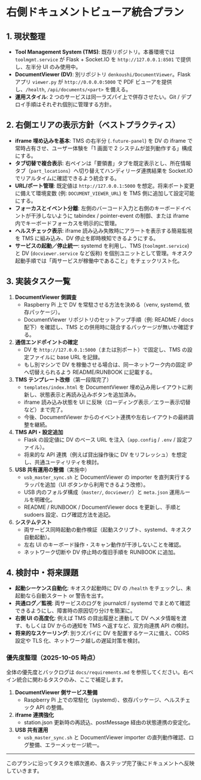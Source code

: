 # 右側ドキュメントビューア統合プラン

## 1. 現状整理
- **Tool Management System (TMS)**: 既存リポジトリ。本番環境では `toolmgmt.service` が Flask + Socket.IO を `http://127.0.0.1:8501` で提供し、左半分 UI のみ使用中。
- **DocumentViewer (DV)**: 別リポジトリ `denkoushi/DocumentViewer`。Flask アプリ `viewer.py` が `http://0.0.0.0:5000` で PDF ビューアを提供し、`/health`, `/api/documents/<part>` を備える。
- **運用スタイル**: 2 つのサービスは同一ラズパイ上で併存させたい。Git / デプロイ手順はそれぞれ個別に管理する方針。

## 2. 右側エリアの表示方針（ベストプラクティス）
- **iframe 埋め込みを基本**: TMS の右半分 (`.future-panel`) を DV の iframe で常時占有させ、ユーザー体験を「1 画面で 2 システムが並列動作する」構成にする。
- **タブ切替で複合表示**: 右ペインは「要領書」タブを既定表示とし、所在情報タブ（`part_locations`）へ切り替えてハンディリーダ連携結果を Socket.IO でリアルタイムに確認できるよう統合する。
- **URL/ポート管理**: 既定値は `http://127.0.0.1:5000` を想定。将来ポート変更に備えて環境変数 (例: `DOCUMENT_VIEWER_URL`) を TMS 側に追加して設定可能にする。
- **フォーカスとイベント分離**: 左側のバーコード入力と右側のキーボードイベントが干渉しないように tabindex / pointer-event の制御、または iframe 内でキーボードフォーカスを明示的に管理。
- **ヘルスチェック表示**: iframe 読み込み失敗時にアラートを表示する簡易監視を TMS に組み込み、DV 停止を即時検知できるようにする。
- **サービスの起動／停止統一**: systemd を利用し、TMS (`toolmgmt.service`) と DV (`docviewer.service` など仮称) を個別ユニットとして管理。キオスク起動手順では「両サービスが稼働中であること」をチェックリスト化。

## 3. 実装タスク一覧
1. **DocumentViewer 側調査**
   - Raspberry Pi 上で DV を常駐させる方法を決める（venv, systemd, 依存パッケージ）。
   - DocumentViewer リポジトリのセットアップ手順（例: README / docs 配下）を確認し、TMS との併用時に競合するパッケージが無いか確認する。
2. **通信エンドポイントの確定**
   - DV を `http://127.0.0.1:5000`（または別ポート）で固定し、TMS の設定ファイルに base URL を記録。
   - もし別マシンで DV を稼働させる場合は、同一ネットワーク内の固定 IP へ切替えられるよう README/RUNBOOK に記載する。
3. **TMS テンプレート改修**（第一段階完了）
   - `templates/index.html` を DocumentViewer 埋め込み用レイアウトに刷新し、状態表示と再読み込みボタンを追加済み。
   - iframe 読み込み状態を UI に反映（ローディング表示／エラー表示切替など）まで完了。
   - 今後、DocumentViewer からのイベント連携や左右レイアウトの最終調整を継続。
4. **TMS API・設定追加**
   - Flask の設定値に DV のベース URL を注入（`app.config` / `.env` / 設定ファイル）。
   - 将来的な API 連携（例えば貸出操作後に DV をリフレッシュ）を想定し、共通ユーティリティを検討。
5. **USB 共有運用の整備**（実施中）
   - `usb_master_sync.sh` と DocumentViewer の importer を直列実行するラッパを追加（UI ボタンから利用できるよう改修）。
   - USB 内のフォルダ構成（`master/`, `docviewer/`）と `meta.json` 運用ルールを明確化。
   - README / RUNBOOK / DocumentViewer docs を更新し、手順と sudoers 設定、ログ確認方法を追記。
6. **システムテスト**
   - 両サービス同時起動の動作検証（起動スクリプト、systemd、キオスク自動起動）。
   - 左右 UI のキーボード操作・スキャン動作が干渉しないことを確認。
   - ネットワーク切断や DV 停止時の復旧手順を RUNBOOK に追加。

## 4. 検討中・将来課題
- **起動シーケンス自動化**: キオスク起動時に DV の `/health` をチェックし、未起動なら自動スタート or 警告を出す。
- **共通ログ／監視**: 両サービスのログを journalctl / systemd でまとめて確認できるようにし、障害時の原因切り分けを簡潔に。
- **右側 UI の高度化**: 例えば TMS の貸出履歴と連動して DV へメタ情報を渡す、もしくは DV からの通知を TMS へ返すなど、双方向連携 API の検討。
- **将来的なスケーリング**: 別ラズパイに DV を配置するケースに備え、CORS 設定や TLS 化、ネットワーク越しの遅延対策を検討。

### 優先度整理（2025-10-05 時点）

全体の優先度とバックログは `docs/requirements.md` を参照してください。右ペイン統合に関わるタスクのみ、ここで補足します。

1. **DocumentViewer 側サービス整備**  
   - Raspberry Pi 上での常駐化（systemd）、依存パッケージ、ヘルスチェック API の整備。
2. **iframe 連携強化**  
   - station.json 更新時の再読込、postMessage 経由の状態連携の安定化。 
3. **USB 共有運用**  
   - `usb_master_sync.sh` と DocumentViewer importer の直列動作確認、ログ整備、エラーメッセージ統一。

---
このプランに沿ってタスクを順次進め、各ステップ完了後にドキュメントへ反映していきます。
